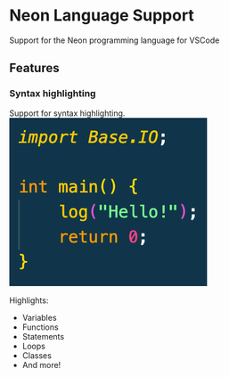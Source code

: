 # Neon Language Support

Support for the Neon programming language for VSCode

## Features
### Syntax highlighting
Support for syntax highlighting. \
![Syntax Example](img/syntaxExample.png)

Highlights:
- Variables
- Functions
- Statements
- Loops
- Classes
- And more!
